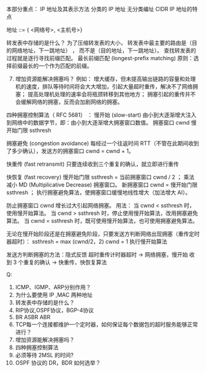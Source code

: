 本部分重点：
	IP 地址及其表示方法
	分类的 IP 地址
	无分类编址 CIDR
	IP 地址的特点

 地址 ::= { <网络号>, <主机号>} 

转发表中存储的是什么？
	为了压缩转发表的大小，
	转发表中最主要的路由是（目的网络地址，下一跳地址） ，
	而不是（目的地址，下一跳地址）。
	查找转发表的过程就是逐行寻找前缀匹配。
	最长前缀匹配 (longest-prefix matching) 原则：选择前缀最长的一个作为匹配的前缀。


7. 增加资源能解决拥塞吗？
例如：
增大缓存，但未提高输出链路的容量和处理机的速度，排队等待时间将会大大增加，引起大量超时重传，解决不了网络拥塞；
提高处理机处理的速率会将瓶颈转移到其他地方；
拥塞引起的重传并不会缓解网络的拥塞，反而会加剧网络的拥塞。

四种拥塞控制算法（ RFC 5681） ：
慢开始 (slow-start)
	由小到大逐渐增大注入到网络中的数据字节，即：由小到大逐渐增大拥塞窗口数值。
	拥塞窗口 cwnd
	慢开始门限 ssthresh

拥塞避免 (congestion avoidance)
	每经过一个往返时间 RTT（不管在此期间收到了多少确认），发送方的拥塞窗口 cwnd = cwnd + 1。

快重传 (fast retransmit)
	只要连续收到三个重复的确认，就立即进行重传

快恢复 (fast recovery)
	慢开始门限 ssthresh = 当前拥塞窗口 cwnd / 2 ；
	乘法减小 MD (Multiplicative Decrease) 拥塞窗口。
		新拥塞窗口 cwnd = 慢开始门限 ssthresh ；
	执行拥塞避免算法，使拥塞窗口缓慢地线性增大（加法增大 AI）。 


防止拥塞窗口 cwnd 增长过大引起网络拥塞。
	用法：
	当 cwnd < ssthresh 时，使用慢开始算法。
	当 cwnd > ssthresh 时，停止使用慢开始算法，改用拥塞避免算法。
	当 cwnd = ssthresh 时，既可使用慢开始算法，也可使用拥塞避免算法。

无论在慢开始阶段还是在拥塞避免阶段，只要发送方判断网络出现拥塞（重传定时器超时）：
	ssthresh = max (cwnd/2，2)
	cwnd = 1
	执行慢开始算法

发送方判断拥塞的方法：隐式反馈
	超时重传计时器超时	 ->	网络拥塞，慢开始
	收到 3 个重复的确认	 ->	快重传，快恢复算法


Q:
1. ICMP、IGMP、ARP分别作用？
2. 为什么要使用 IP ,MAC 两种地址
3. 转发表中存储的是什么？
4. RIP协议,OSPF协议，BGP-4协议
5. BR ASBR ABR
6. TCP每一个连接都维护一个定时器，如何保证每个数据包的超时服务能够正常进行？
7. 增加资源能解决拥塞吗？
8. 四种拥塞控制算法
9. 必须等待 2MSL 的时间?
10. OSPF 协议的 DR，BDR 如何选举？